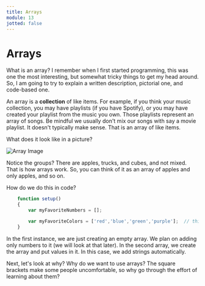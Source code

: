 ```yaml
---
title: Arrays
module: 13
jotted: false
---
```


# Arrays

What is an array?  I remember when I first started programming, this was one the most interesting, but somewhat tricky things to get my head around.  So, I am going to try to explain a written description, pictorial one, and code-based one.

An array is a **collection** of like items.  For example, if you think your music collection, you may have playlists (if you have Spotify), or you may have created your playlist from the music you own. Those playlists represent an array of songs. Be mindful we usually don't mix our songs with say a movie playlist.  It doesn't typically make sense.  That is an array of like items.

What does it look like in a picture?

![Array Image](../img/arrays.png)

Notice the groups?  There are apples, trucks, and cubes, and not mixed. That is how arrays work. So, you can think of it as an array of apples and only apples, and so on.

How do we do this in code?

```js
    function setup()
    {
        var myFavoriteNumbers = []; 

        var myFavoriteColors = ['red','blue','green','purple'];  // this an array of strings
    }
```

In the first instance, we are just creating an empty array.  We plan on adding only numbers to it (we will look at that later).  In the second array, we create the array and put values in it.  In this case, we add strings automatically.

Next, let's look at why?  Why do we want to use arrays?  The square brackets make some people uncomfortable, so why go through the effort of learning about them?